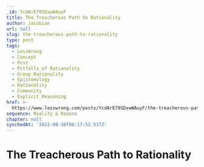 ```yaml
---
_id: YcdArE79SDxwWAuyF
title: The Treacherous Path to Rationality
author: Jacobian
url: null
slug: the-treacherous-path-to-rationality
type: post
tags:
  - LessWrong
  - Concept
  - Post
  - Pitfalls_of Rationality
  - Group_Rationality
  - Epistemology
  - Rationality
  - Community
  - Explicit_Reasoning
href: >-
  https://www.lesswrong.com/posts/YcdArE79SDxwWAuyF/the-treacherous-path-to-rationality
sequence: Reality & Reason
chapter: null
synchedAt: '2022-08-30T08:17:52.537Z'
---
```

# The Treacherous Path to Rationality

